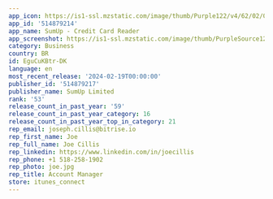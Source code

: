 ```yaml
---
app_icon: https://is1-ssl.mzstatic.com/image/thumb/Purple122/v4/62/02/08/620208cc-fdaf-db76-83ee-1ccc2af5a23e/AppIcon-0-0-1x_U007epad-0-0-0-85-220.png/1024x1024bb.png
app_id: '514879214'
app_name: SumUp - Credit Card Reader
app_screenshot: https://is1-ssl.mzstatic.com/image/thumb/PurpleSource126/v4/98/f2/d7/98f2d72c-2869-2e70-f1bc-bb4a1e8cb256/f73b4a80-4f3a-46f4-aca0-ceba98156629_6.5_U201d_iPhone_11_-_1_-_SuperApp.jpg/1284x2778bb.png
category: Business
country: BR
id: EguCuKBtr-DK
language: en
most_recent_release: '2024-02-19T00:00:00'
publisher_id: '514879217'
publisher_name: SumUp Limited
rank: '53'
release_count_in_past_year: '59'
release_count_in_past_year_category: 16
release_count_in_past_year_top_in_category: 21
rep_email: joseph.cillis@bitrise.io
rep_first_name: Joe
rep_full_name: Joe Cillis
rep_linkedin: https://www.linkedin.com/in/joecillis
rep_phone: +1 518-258-1902
rep_photo: joe.jpg
rep_title: Account Manager
store: itunes_connect
---
```

